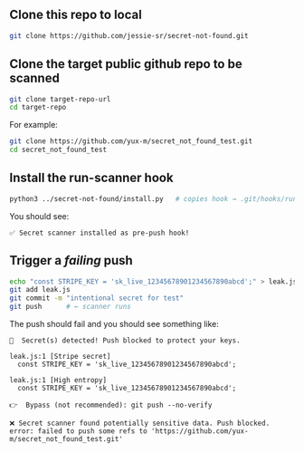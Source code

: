 ## Clone this repo to local
```bash
git clone https://github.com/jessie-sr/secret-not-found.git
```

## Clone the target public github repo to be scanned
```bash
git clone target-repo-url
cd target-repo
```

For example:
```bash
git clone https://github.com/yux-m/secret_not_found_test.git
cd secret_not_found_test
````

## Install the run-scanner hook
```bash 
python3 ../secret-not-found/install.py   # copies hook → .git/hooks/run-scanner
```

You should see:
```
✅ Secret scanner installed as pre-push hook!
```

## Trigger a *failing* push
```bash
echo "const STRIPE_KEY = 'sk_live_12345678901234567890abcd';" > leak.js
git add leak.js
git commit -m "intentional secret for test"
git push      # ← scanner runs
```

The push should fail and you should see something like:
```
🚨  Secret(s) detected! Push blocked to protect your keys.

leak.js:1 [Stripe secret]
  const STRIPE_KEY = 'sk_live_12345678901234567890abcd';

leak.js:1 [High entropy]
  const STRIPE_KEY = 'sk_live_12345678901234567890abcd';

👉  Bypass (not recommended): git push --no-verify

❌ Secret scanner found potentially sensitive data. Push blocked.
error: failed to push some refs to 'https://github.com/yux-m/secret_not_found_test.git'
```
